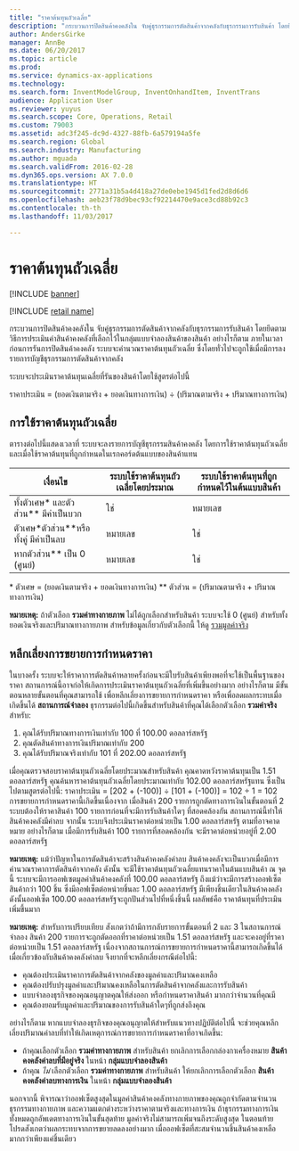 ```yaml
---
title: "ราคาต้นทุนถัวเฉลี่ย"
description: "กระบวนการปิดสินค้าคงคลังใน จับคู่ธุรกรรมการตัดสินค้าจากคลังกับธุรกรรมการรับสินค้า โดยยึดตามวิธีการประเมินค่าสินค้าคงคลังที่เลือกไว้ในกลุ่มแบบจำลองสินค้าของสินค้า อย่างไรก็ตาม ภายในเวลาก่อนการรันการปิดสินค้าคงคลัง ระบบจะคำนวณราคาต้นทุนถัวเฉลี่ย ซึ่งโดยทั่วไปจะถูกใช้เมื่อมีการลงรายการบัญชีธุรกรรมการตัดสินค้าจากคลัง"
author: AndersGirke
manager: AnnBe
ms.date: 06/20/2017
ms.topic: article
ms.prod: 
ms.service: dynamics-ax-applications
ms.technology: 
ms.search.form: InventModelGroup, InventOnhandItem, InventTrans
audience: Application User
ms.reviewer: yuyus
ms.search.scope: Core, Operations, Retail
ms.custom: 79003
ms.assetid: adc3f245-dc9d-4327-88fb-6a579194a5fe
ms.search.region: Global
ms.search.industry: Manufacturing
ms.author: mguada
ms.search.validFrom: 2016-02-28
ms.dyn365.ops.version: AX 7.0.0
ms.translationtype: HT
ms.sourcegitcommit: 2771a31b5a4d418a27de0ebe1945d1fed2d8d6d6
ms.openlocfilehash: aeb23f78d9bec93cf92214470e9ace3cd88b92c3
ms.contentlocale: th-th
ms.lasthandoff: 11/03/2017

---
```


# <a name="running-average-cost-price"></a>ราคาต้นทุนถัวเฉลี่ย

[!INCLUDE [banner](../includes/banner.md)]

[!INCLUDE [retail name](../includes/retail-name.md)]

กระบวนการปิดสินค้าคงคลังใน จับคู่ธุรกรรมการตัดสินค้าจากคลังกับธุรกรรมการรับสินค้า โดยยึดตามวิธีการประเมินค่าสินค้าคงคลังที่เลือกไว้ในกลุ่มแบบจำลองสินค้าของสินค้า อย่างไรก็ตาม ภายในเวลาก่อนการรันการปิดสินค้าคงคลัง ระบบจะคำนวณราคาต้นทุนถัวเฉลี่ย ซึ่งโดยทั่วไปจะถูกใช้เมื่อมีการลงรายการบัญชีธุรกรรมการตัดสินค้าจากคลัง

ระบบจะประเมินราคาต้นทุนเฉลี่ยที่รันของสินค้าโดยใช้สูตรต่อไปนี้ 

ราคาประเมิน = (ยอดเงินตามจริง + ยอดเงินทางการเงิน) ÷ (ปริมาณตามจริง + ปริมาณทางการเงิน)

## <a name="using-the-running-average-cost-price"></a>การใช้ราคาต้นทุนถัวเฉลี่ย
ตารางต่อไปนี้แสดงเวลาที่ ระบบจะลงรายการบัญชีธุรกรรมสินค้าคงคลัง โดยการใช้ราคาต้นทุนถัวเฉลี่ย และเมื่อใช้ราคาต้นทุนที่ถูกกำหนดในเรกคอร์ดต้นแบบของสินค้าแทน

| เงื่อนไข                                               | ระบบใช้ราคาต้นทุนถัวเฉลี่ยโดยประมาณ | ระบบใช้ราคาต้นทุนที่ถูกกำหนดไว้ในต้นแบบสินค้า |
|---------------------------------------------------------|----------------------------------------------------------|-------------------------------------------------------------------|
| ทั้งตัวเศษ\* และตัวส่วน\*\* มีค่าเป็นบวก  | ใช่                                                      | หมายเลข                                                                |
| ตัวเศษ\*ตัวส่วน\*\*หรือทั้งคู่ มีค่าเป็นลบ | หมายเลข                                                       | ใช่                                                               |
| หากตัวส่วน\*\* เป็น 0 (ศูนย์)                        | หมายเลข                                                       | ใช่                                                               |

\* ตัวเศษ = (ยอดเงินตามจริง + ยอดเงินทางการเงิน) \*\* ตัวส่วน = (ปริมาณตามจริง + ปริมาณทางการเงิน) 

**หมายเหตุ:** ถ้าตัวเลือก **รวมค่าทางกายภาพ** ไม่ได้ถูกเลือกสำหรับสินค้า ระบบจะใช้ 0 (ศูนย์) สำหรับทั้งยอดเงินจริงและปริมาณทางกายภาพ สำหรับข้อมูลเกี่ยวกับตัวเลือกนี้ ให้ดู [รวมมูลค่าจริง](include-physical-value.md)

## <a name="avoiding-pricing-amplification"></a>หลีกเลี่ยงการขยายการกำหนดราคา
ในบางครั้ง ระบบจะให้ราคาการตัดสินค้าหลายครั้งก่อนจะมีใบรับสินค้าเพียงพอที่จะใช้เป็นพื้นฐานของราคา สถานการณ์นี้อาจก่อให้เกิดการประเมินราคาต้นทุนถัวเฉลี่ยที่เพิ่มขึ้นอย่างมาก  อย่างไรก็ตาม มีขั้นตอนหลายขั้นตอนที่คุณสามารถใช้ เพื่อหลีกเลี่ยงการขยายการกำหนดราคา หรือเพื่อลดผลกระทบเมื่อเกิดขึ้นได้  **สถานการณ์จำลอง** ธุรกรรมต่อไปนี้เกิดขึ้นสำหรับสินค้าที่คุณได้เลือกตัวเลือก **รวมค่าจริง** สำหรับ:

1.  คุณได้รับปริมาณทางการเงินเท่ากับ 100 ที่ 100.00 ดอลลาร์สหรัฐ
2.  คุณตัดสินค้าทางการเงินปริมาณเท่ากับ 200
3.  คุณได้รับปริมาณจริงเท่ากับ 101 ที่ 202.00 ดอลลาร์สหรัฐ

เมื่อคุณตรวจสอบราคาต้นทุนถัวเฉลี่ยโดยประมาณสำหรับสินค้า คุณคาดหวังราคาต้นทุนเป็น 1.51 ดอลลาร์สหรัฐ  คุณค้นหาราคาต้นทุนถัวเฉลี่ยโดยประมาณเท่ากับ 102.00 ดอลลาร์สหรัฐแทน ซึ่งเป็นไปตามสูตรต่อไปนี้: ราคาประเมิน = \[202 + (-100)\] ÷ \[101 + (-100)\] = 102 ÷ 1 = 102 การขยายการกำหนดราคานี้เกิดขึ้นเนื่องจาก เมื่อสินค้า 200 รายการถูกตัดทางการเงินในขั้นตอนที่ 2 ระบบต้องให้ราคาสินค้า 100 รายการก่อนที่จะมีการรับสินค้าใดๆ ที่สอดคล้องกัน สถานการณ์นี้ทำให้สินค้าคงคลังมีค่าลบ  จากนั้น ระบบจึงประเมินราคาต่อหน่วยเป็น 1.00 ดอลลาร์สหรัฐ ตามที่อาจคาดหมาย อย่างไรก็ตาม เมื่อมีการรับสินค้า 100 รายการที่สอดคล้องกัน จะมีราคาต่อหน่วยอยู่ที่ 2.00 ดอลลาร์สหรัฐ  

**หมายเหตุ:** แม้ว่าปัญหาในการตัดสินค้าจะสร้างสินค้าคงคลังค่าลบ สินค้าคงคลังจะเป็นบวกเมื่อมีการคำนวณราคาการตัดสินค้าจากคลัง ดังนั้น จะมีใช้ราคาต้นทุนถัวเฉลี่ยแทนราคาในต้นแบบสินค้า  ณ จุดนี้ ระบบจะมีการออฟเซตมูลค่าสินค้าคงคลังที่ 100.00 ดอลลาร์สหรัฐ ถึงแม้ว่าจะมีการสร้างออฟเซ็ตสินค้ากว่า 100 ชิ้น ซึ่งมีออฟเซ็ตต่อหน่วยชิ้นละ 1.00 ดอลลาร์สหรัฐ มีเพียงชิ้นเดียวในสินค้าคงคลัง  ดังนั้นออฟเซ็ต 100.00 ดอลลาร์สหรัฐจะถูกปันส่วนไปที่หนึ่งชิ้นนี้  ผลลัพธ์คือ ราคาต้นทุนที่ประเมินเพิ่มขึ้นมาก  

**หมายเหตุ:** สำหรับการเปรียบเทียบ สังเกตว่าถ้ามีการกลับรายการขั้นตอนที่ 2 และ 3 ในสถานการณ์จำลอง สินค้า 200 รายการจะถูกตัดออกที่ราคาต่อหน่วยเป็น 1.51 ดอลลาร์สหรัฐ และจะคงอยู่ที่ราคาต่อหน่วยเป็น 1.51 ดอลลาร์สหรัฐ เนื่องจากสถานการณ์การขยายการกำหนดราคานี้สามารถเกิดขึ้นได้เมื่อเกี่ยวข้องกับสินค้าคงคลังค่าลบ จึงยากที่จะหลีกเลี่ยงกรณีต่อไปนี้:

-   คุณต้องประเมินราคาการตัดสินค้าจากคลังของมูลค่าและปริมาณคงเหลือ
-   คุณต้องปรับปรุงมูลค่าและปริมาณคงเหลือในการตัดสินค้าจากคลังและการรับสินค้า
-   แบบจำลองธุรกิจของคุณอนุญาตคุณให้ส่งออก หรือกำหนดราคาสินค้า มากกว่าจำนวนที่คุณมี
-   คุณต้องยอมรับมูลค่าและปริมาณของการรับสินค้าใดๆที่ถูกส่งถึงคุณ

อย่างไรก็ตาม หากแบบจำลองธุรกิจของคุณอนุญาตให้สำหรับแนวทางปฏิบัติต่อไปนี้ จะช่วยคุณหลีกเลี่ยงปริมาณค่าลบที่ทำให้เกิดเหตุการณ์การขยายการกำหนดราคาที่อาจเกิดขึ้น:

-   ถ้าคุณเลือกตัวเลือก **รวมค่าทางกายภาพ** สำหรับสินค้า ยกเลิกการเลือกกล่องกาเครื่องหมาย **สินค้าคงคลังค่าลบที่มีอยู่จริง** ในหน้า **กลุ่มแบบจำลองสินค้า**
-   ถ้าคุณ *ไม่* เลือกตัวเลือก **รวมค่าทางกายภาพ** สำหรับสินค้า ให้ยกเลิกการเลือกตัวเลือก **สินค้าคงคลังค่าลบทางการเงิน** ในหน้า **กลุ่มแบบจำลองสินค้า**

นอกจากนี้ พิจารณาว่าออฟเซ็ตสูงสุดในมูลค่าสินค้าคงคลังทางกายภาพของคุณถูกจำกัดตามจำนวนธุรกรรมทางกายภาพ และความแตกต่างระหว่างราคาตามจริงและทางการเงิน ถ้าธุรกรรมทางการเงินทั้งหมดถูกอัพเดตทางการเงินในขั้นสุดท้าย มูลค่าจริงไม่สามารถเพิ่มจนถึงระดับสูงสุด  ในตอนท้าย โปรดสังเกตว่าผลกระทบจากการขยายลดลงอย่างมาก เมื่อออฟเซ็ตที่สะสมจำนวนชิ้นสินค้าคงเหลือมากกว่าเพียงแค่ชิ้นเดียว




